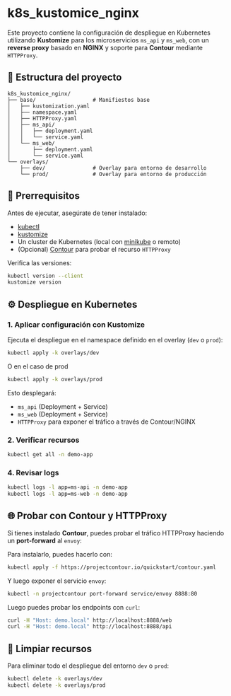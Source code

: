 # k8s_kustomice_nginx

Este proyecto contiene la configuración de despliegue en Kubernetes utilizando **Kustomize** para los microservicios `ms_api` y `ms_web`, con un **reverse proxy** basado en **NGINX** y soporte para **Contour** mediante `HTTPProxy`.

## 📂 Estructura del proyecto

```
k8s_kustomice_nginx/
├── base/                  # Manifiestos base
│   ├── kustomization.yaml
│   ├── namespace.yaml
│   ├── HTTPProxy.yaml
│   ├── ms_api/
│   │   ├── deployment.yaml
│   │   └── service.yaml
│   └── ms_web/
│       ├── deployment.yaml
│       └── service.yaml
└── overlays/
    ├── dev/               # Overlay para entorno de desarrollo
    └── prod/              # Overlay para entorno de producción
```

## 🚀 Prerrequisitos

Antes de ejecutar, asegúrate de tener instalado:

- [kubectl](https://kubernetes.io/docs/tasks/tools/)  
- [kustomize](https://kubectl.docs.kubernetes.io/installation/kustomize/)  
- Un cluster de Kubernetes (local con [minikube](https://minikube.sigs.k8s.io/docs/) o remoto)  
- (Opcional) [Contour](https://projectcontour.io/) para probar el recurso `HTTPProxy`  

Verifica las versiones:

```bash
kubectl version --client
kustomize version
```

## ⚙️ Despliegue en Kubernetes


### 1. Aplicar configuración con Kustomize

Ejecuta el despliegue en el namespace definido en el overlay (`dev` o `prod`):

```bash
kubectl apply -k overlays/dev
```

O en el caso de prod

```bash
kubectl apply -k overlays/prod
```

Esto desplegará:

- `ms_api` (Deployment + Service)  
- `ms_web` (Deployment + Service)  
- `HTTPProxy` para exponer el tráfico a través de Contour/NGINX  

### 2. Verificar recursos

```bash
kubectl get all -n demo-app
```

### 4. Revisar logs

```bash
kubectl logs -l app=ms-api -n demo-app
kubectl logs -l app=ms-web -n demo-app
```

## 🌐 Probar con Contour y HTTPProxy



Si tienes instalado **Contour**, puedes probar el tráfico HTTPProxy haciendo un **port-forward** al `envoy`:

Para instalarlo, puedes hacerlo con:
```bash
kubectl apply -f https://projectcontour.io/quickstart/contour.yaml
```
Y luego exponer el servicio `envoy`:

```bash
kubectl -n projectcontour port-forward service/envoy 8888:80
```

Luego puedes probar los endpoints con `curl`:

```bash
curl -H "Host: demo.local" http://localhost:8888/web
curl -H "Host: demo.local" http://localhost:8888/api
```


## 🧹 Limpiar recursos

Para eliminar todo el despliegue del entorno `dev` o `prod`:

```bash
kubectl delete -k overlays/dev
kubectl delete -k overlays/prod
```
